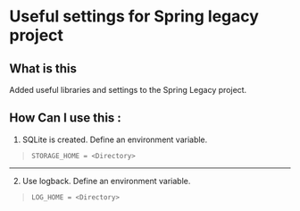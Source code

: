 # Useful settings for Spring legacy project

## What is this
Added useful libraries and settings to the Spring Legacy project.



## How Can I use this : 
1. SQLite is created. Define an environment variable.
>```
>STORAGE_HOME = <Directory>
>```

---
2. Use logback. Define an environment variable.
>```
>LOG_HOME = <Directory>
>```
